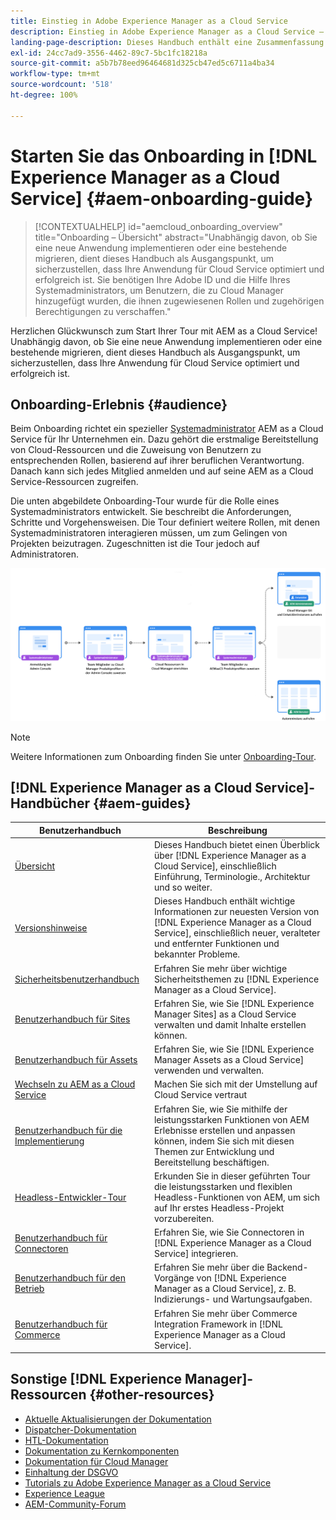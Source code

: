 ```yaml
---
title: Einstieg in Adobe Experience Manager as a Cloud Service
description: Einstieg in Adobe Experience Manager as a Cloud Service – Selbsthilfe-Ressourcen und Links zur Dokumentation
landing-page-description: Dieses Handbuch enthält eine Zusammenfassung der ersten Schritte mit AEM as a Cloud Service, einschließlich der Zugriffsmöglichkeiten und wichtiger Datenschutzinformationen.
exl-id: 24cc7ad9-3556-4462-89c7-5bc1fc18218a
source-git-commit: a5b7b78eed96464681d325cb47ed5c6711a4ba34
workflow-type: tm+mt
source-wordcount: '518'
ht-degree: 100%

---
```


# Starten Sie das Onboarding in [!DNL Experience Manager as a Cloud Service] {#aem-onboarding-guide}

>[!CONTEXTUALHELP]
>id="aemcloud_onboarding_overview"
>title="Onboarding – Übersicht"
>abstract="Unabhängig davon, ob Sie eine neue Anwendung implementieren oder eine bestehende migrieren, dient dieses Handbuch als Ausgangspunkt, um sicherzustellen, dass Ihre Anwendung für Cloud Service optimiert und erfolgreich ist. Sie benötigen Ihre Adobe ID und die Hilfe Ihres Systemadministrators, um Benutzern, die zu Cloud Manager hinzugefügt wurden, die ihnen zugewiesenen Rollen und zugehörigen Berechtigungen zu verschaffen."

Herzlichen Glückwunsch zum Start Ihrer Tour mit AEM as a Cloud Service! Unabhängig davon, ob Sie eine neue Anwendung implementieren oder eine bestehende migrieren, dient dieses Handbuch als Ausgangspunkt, um sicherzustellen, dass Ihre Anwendung für Cloud Service optimiert und erfolgreich ist.

## Onboarding-Erlebnis {#audience}

Beim Onboarding richtet ein spezieller [Systemadministrator](https://experienceleague.adobe.com/docs/experience-manager-cloud-service/onboarding/onboarding-concepts/system-administrator.html?lang=de) AEM as a Cloud Service für Ihr Unternehmen ein. Dazu gehört die erstmalige Bereitstellung von Cloud-Ressourcen und die Zuweisung von Benutzern zu entsprechenden Rollen, basierend auf ihrer beruflichen Verantwortung. Danach kann sich jedes Mitglied anmelden und auf seine AEM as a Cloud Service-Ressourcen zugreifen.

Die unten abgebildete Onboarding-Tour wurde für die Rolle eines Systemadministrators entwickelt. Sie beschreibt die Anforderungen, Schritte und Vorgehensweisen. Die Tour definiert weitere Rollen, mit denen Systemadministratoren interagieren müssen, um zum Gelingen von Projekten beizutragen. Zugeschnitten ist die Tour jedoch auf Administratoren.

![](/help/journey-onboarding/assets/onboarding-journey.png)

>[!NOTE]
>Weitere Informationen zum Onboarding finden Sie unter [Onboarding-Tour](https://experienceleague.adobe.com/docs/experience-manager-cloud-service/journey-onboarding/home.html?lang=de).


## [!DNL Experience Manager as a Cloud Service]-Handbücher {#aem-guides}

| Benutzerhandbuch | Beschreibung |
|---|---|
| [Übersicht](/help/overview/home.md) | Dieses Handbuch bietet einen Überblick über [!DNL Experience Manager as a Cloud Service], einschließlich Einführung, Terminologie., Architektur und so weiter. |
| [Versionshinweise](/help/release-notes/home.md) | Dieses Handbuch enthält wichtige Informationen zur neuesten Version von [!DNL Experience Manager as a Cloud Service], einschließlich neuer, veralteter und entfernter Funktionen und bekannter Probleme. |
| [Sicherheitsbenutzerhandbuch](/help/security/home.md) | Erfahren Sie mehr über wichtige Sicherheitsthemen zu [!DNL Experience Manager as a Cloud Service]. |
| [Benutzerhandbuch für Sites](/help/sites-cloud/home.md) | Erfahren Sie, wie Sie [!DNL Experience Manager Sites] as a Cloud Service verwalten und damit Inhalte erstellen können. |
| [Benutzerhandbuch für Assets](/help/assets/home.md) | Erfahren Sie, wie Sie [!DNL Experience Manager Assets as a Cloud Service] verwenden und verwalten. |
| [Wechseln zu AEM as a Cloud Service](/help/journey-migration/getting-started.md) | Machen Sie sich mit der Umstellung auf Cloud Service vertraut |
| [Benutzerhandbuch für die Implementierung](/help/implementing/home.md) | Erfahren Sie, wie Sie mithilfe der leistungsstarken Funktionen von AEM Erlebnisse erstellen und anpassen können, indem Sie sich mit diesen Themen zur Entwicklung und Bereitstellung beschäftigen. |
| [Headless-Entwickler-Tour](/help/journey-headless/developer/overview.md) | Erkunden Sie in dieser geführten Tour die leistungsstarken und flexiblen Headless-Funktionen von AEM, um sich auf Ihr erstes Headless-Projekt vorzubereiten. |
| [Benutzerhandbuch für Connectoren](/help/connectors/home.md) | Erfahren Sie, wie Sie Connectoren in [!DNL Experience Manager as a Cloud Service] integrieren. |
| [Benutzerhandbuch für den Betrieb](/help/operations/home.md) | Erfahren Sie mehr über die Backend-Vorgänge von [!DNL Experience Manager as a Cloud Service], z. B. Indizierungs- und Wartungsaufgaben. |
| [Benutzerhandbuch für Commerce](/help/commerce-cloud/home.md) | Erfahren Sie mehr über Commerce Integration Framework in [!DNL Experience Manager as a Cloud Service]. |

## Sonstige [!DNL Experience Manager]-Ressourcen {#other-resources}

* [Aktuelle Aktualisierungen der Dokumentation](https://helpx.adobe.com/de/experience-manager/documentation-updates.html#AEMasaCloudService)
* [Dispatcher-Dokumentation](/help/implementing/dispatcher/overview.md)
* [HTL-Dokumentation](https://experienceleague.adobe.com/docs/experience-manager-htl/using/overview.html?lang=de)
* [Dokumentation zu Kernkomponenten](https://experienceleague.adobe.com/docs/experience-manager-core-components/using/introduction.html?lang=de)
* [Dokumentation für Cloud Manager](/help/onboarding/learn-concepts/cloud-manager-introduction.md)
* [Einhaltung der DSGVO](/help/compliance/data-privacy-and-protection-readiness/aem-readiness.md)
* [Tutorials zu Adobe Experience Manager as a Cloud Service](https://experienceleague.adobe.com/docs/experience-manager-learn/cloud-service/overview.html?lang=de)
* [Experience League](https://guided.adobe.com/?promoid=K42KVXHD&amp;mv=other#solutions/experience-manager)
* [AEM-Community-Forum](https://forums.adobe.com/community/experience-cloud/marketing-cloud/experience-manager)
